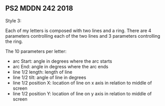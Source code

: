 ## PS2 MDDN 242 2018

Style 3:

Each of my letters is composed with two lines and a ring. There are 4 parameters controlling each of the two lines and 3 parameters controlling the ring.

The 10 parameters per letter:
  * arc Start: angle in degrees where the arc starts
  * arc End: angle in degress where the arc ends
  * line 1/2 length: length of line 
  * line 1/2 tilt: angle of line in degrees
  * line 1/2 position X: location of line on x axis in relation to middle of screen
  * line 1/2 position Y: location of line on y axis in relation to middle of screen

